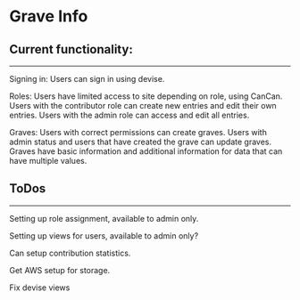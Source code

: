 # Grave Info

## Current functionality:
----------------


Signing in: Users can sign in using devise.

Roles: Users have limited access to site depending on role, using CanCan. Users with the contributor role can create new entries and edit their own entries. Users with the admin role can access and edit all entries.

Graves: Users with correct permissions can create graves. Users with admin status and users that have created the grave can update graves. Graves have basic information and additional information for data that can have multiple values.

## ToDos
----------------

Setting up role assignment, available to admin only.

Setting up views for users, available to admin only?

Can setup contribution statistics.

Get AWS setup for storage.

Fix devise views
